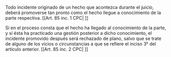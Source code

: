 Todo incidente originado de un hecho que acontezca durante el juicio, deberá promoverse tan pronto como el hecho llegue a conocimiento de la parte respectiva. [[Art. 85 inc. 1 CPC| ]]

Si en el proceso consta que el hecho ha llegado al conocimiento de la parte, y si ésta ha practicado una gestión posterior a dicho conocimiento, el incidente promovido después será rechazado de plano, salvo que se trate de alguno de los vicios o circunstancias a que se refiere el inciso 3° del artículo anterior. [[Art. 85 inc. 2 CPC| ]]